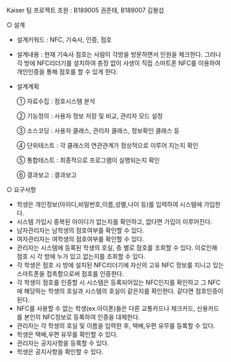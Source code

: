  Kaiser 팀 프로젝트
조원 : B189005 권준태, B189007 김봉섭

○ 설계
   - 설계키워드 : NFC, 기숙사, 인증, 점호
   
   - 설계내용 : 현재 기숙사 점호는 사람이 각방을 방문하면서 인원을 체크한다. 그러나 각 방에 NFC리더기를 설치하여 층장 없이 사생이 직접 스마트폰 NFC를 이용하여 개인인증을 통해 점호를 할 수 있게 한다.
   
   - 설계계획
   
     ① 자료수집 : 점호시스템 분석

     ② 기능정의 : 사용자 정보 저장 및 비교, 관리자 모드 설정
     
     ③ 소스코딩 : 사용자 클래스, 관리자 클래스, 정보확인 클래스 등
     
     ④ 단위테스트 : 각 클래스의 연관관계가 정상적으로 이루어 지는지 확인
     
     ⑤ 통합테스트 : 최종적으로 프로그램이 실행되는지 확인
     
     ⑥ 결과보고 : 결과보고

○ 요구사항
   - 학생은 개인정보(아이디,비밀번호,이름,성별,나이 등)를 입력하여 시스템에 가입한다.
   - 시스템 가입시 중복된 아이디가 없는지를 확인하고, 없다면 가입이 이루어진다.
   - 남자관리자는 남학생의 점호여부를 확인할 수 있다.
   - 여자관리자는 여학생의 점호여부를 확인할 수 있다.
   - 관리자는 시스템에 등록된 학생의 호실, 층 별로 점호를 조회할 수 있다. 이로인해 점호 시 각 방에 누가 있고 없는지를 조회할 수 있다. 
   - 각 학생은 점호 시 방에 설치된 NFC리더기에 자신의 고유 NFC 정보를 지니고 있는 스마트폰을 접촉함으로써 점호를 인증한다.
   - 각 학생이 점호를 인증할 시 시스템은 등록되어있는 NFC인지를 확인하고 그 NFC에 해당하는 학생의 호실과 시스템의 호실이 같은지를 확인한다. 같다면 점호인증이 된다.
   - NFC를 사용할 수 없는 학생(ex.아이폰)들은 다른 교통카드나 체크카드, 신용카드를 본인의 NFC정보로 등록하여 인증을 대체한다.
   - 관리자는 각 학생의 호실 및 이름을 입력한 후, 택배,우편 유무를 등록할 수 있다.
   - 학생은 택배,우편 유무를 확인할 수 있다.
   - 관리자는 공지사항을 등록할 수 있다.
   - 학생은 공지사항을 확인할 수 있다.
